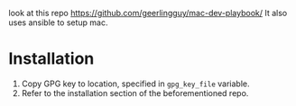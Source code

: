look at this repo https://github.com/geerlingguy/mac-dev-playbook/
It also uses ansible to setup mac.

Installation
===
1. Copy GPG key to location, specified in `gpg_key_file` variable.
2. Refer to the installation section of the beforementioned repo.

